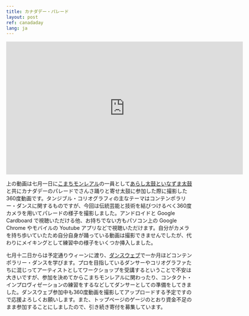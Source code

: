 ```yaml
---
title: カナダデー・パレード
layout: post
ref: canadaday
lang: ja
---
```


<iframe width="640" height="360" src="https://www.youtube.com/embed/O6QyDuLrB_c?rel=0&amp;showinfo=0" frameborder="0" allowfullscreen></iframe>

上の動画は七月一日に[こまちモンレアル]( http://www.komachimontreal.com/ )の一員として[あらし太鼓といなずま太鼓]( http://www.arashidaiko.org/ )と共にカナダデーのパレードでさんさ踊りと寄せ太鼓に参加した際に撮影した360度動画です。タンジブル・コリオグラフィの主なテーマはコンテンポラリー・ダンスに関するものですが、今回は伝統芸能と技術を結びつけるべく360度カメラを用いてパレードの様子を撮影しました。アンドロイドと Google Cardboard で視聴いただける他、お持ちでない方もパソコン上の Google Chrome やモバイルの Youtube アプリなどで視聴いただけます。自分がカメラを持ち歩いていたため自分自身が踊っている動画は撮影できませんでしたが、代わりにメイキングとして練習中の様子をいくつか挿入しました。

七月十二日からは予定通りウィーンに渡り、[ダンスウェブ]( http://www.lifelongburning.eu/projects/danceweb_scholarships.html )で一か月ほどコンテンポラリー・ダンスを学びます。プロを目指しているダンサーやコリオグラファたちに混じってアーティストとしてワークショップを受講するということで不安は大きいですが、参加を決めてからこまちモンレアルに関わったり、コンタクト・インプロヴィゼーションの練習をするなどしてダンサーとしての準備をしてきました。ダンスウェブ参加中も360度動画を撮影してアップロードする予定ですので応援よろしくお願いします。また、トップページのゲージのとおり資金不足のまま参加することにしましたので、引き続き寄付を募集しています。
